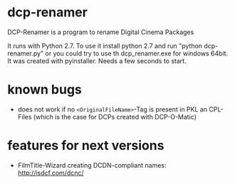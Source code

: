 # dcp-renamer
DCP-Renamer is a program to rename Digital Cinema Packages

It runs with Python 2.7. To use it install python 2.7 and run "python dcp-renamer.py" or you could try to use th dcp_renamer.exe for windows 64bit. It was created with pyinstaller. Needs a few seconds to start.

# known bugs
* does not work if no `<OriginalFileName>`-Tag is present in PKL an CPL-Files (which is the case for DCPs created with DCP-O-Matic)
  
# features for next versions
* FilmTitle-Wizard creating DCDN-compliant names: http://isdcf.com/dcnc/

